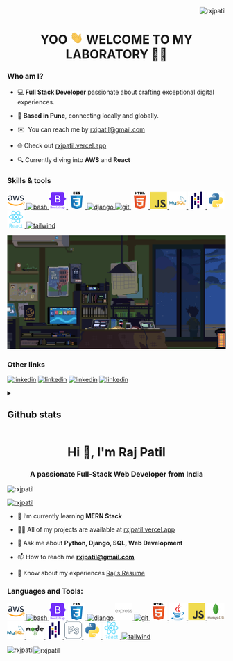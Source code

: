 <p align="right"> <img src="https://komarev.com/ghpvc/?username=rxjpatil&label=PROFILE%20VIEWS&color=ee8222&style=social" alt="rxjpatil" /> </p>

<h1 align="center">YOO <img src="https://raw.githubusercontent.com/ABSphreak/ABSphreak/master/gifs/Hi.gif" width="30"> WELCOME TO MY LABORATORY 🧪✨</h1>


### Who am I?

- 💻 **Full Stack Developer** passionate about crafting exceptional digital experiences.

- 📍 **Based in Pune**, connecting locally and globally.

- ✉️  You can reach me by [rxjpatil@gmail.com](mailto:rxjpatil@gmail.com)

- 🌐  Check out [rxjpatil.vercel.app](https://rxjpatil.vercel.app)

- 🔍 Currently diving into **AWS** and **React**

### Skills & tools

<p align="left"> <a href="https://aws.amazon.com" target="_blank" rel="noreferrer"> <img src="https://raw.githubusercontent.com/devicons/devicon/master/icons/amazonwebservices/amazonwebservices-original-wordmark.svg" alt="aws" width="40" height="40"/> </a> <a href="https://www.gnu.org/software/bash/" target="_blank" rel="noreferrer"> <img src="https://www.vectorlogo.zone/logos/gnu_bash/gnu_bash-icon.svg" alt="bash" width="40" height="40"/> </a> <a href="https://getbootstrap.com" target="_blank" rel="noreferrer"> <img src="https://raw.githubusercontent.com/devicons/devicon/master/icons/bootstrap/bootstrap-plain-wordmark.svg" alt="bootstrap" width="40" height="40"/> </a> <a href="https://www.w3schools.com/css/" target="_blank" rel="noreferrer"> <img src="https://raw.githubusercontent.com/devicons/devicon/master/icons/css3/css3-original-wordmark.svg" alt="css3" width="40" height="40"/> </a> <a href="https://www.djangoproject.com/" target="_blank" rel="noreferrer"> <img src="https://cdn.worldvectorlogo.com/logos/django.svg" alt="django" width="40" height="40"/> </a> <a href="https://git-scm.com/" target="_blank" rel="noreferrer"> <img src="https://www.vectorlogo.zone/logos/git-scm/git-scm-icon.svg" alt="git" width="40" height="40"/> </a> <a href="https://www.w3.org/html/" target="_blank" rel="noreferrer"> <img src="https://raw.githubusercontent.com/devicons/devicon/master/icons/html5/html5-original-wordmark.svg" alt="html5" width="40" height="40"/> </a> <a href="https://developer.mozilla.org/en-US/docs/Web/JavaScript" target="_blank" rel="noreferrer"> <img src="https://raw.githubusercontent.com/devicons/devicon/master/icons/javascript/javascript-original.svg" alt="javascript" width="40" height="40"/> </a> <a href="https://www.mysql.com/" target="_blank" rel="noreferrer"> <img src="https://raw.githubusercontent.com/devicons/devicon/master/icons/mysql/mysql-original-wordmark.svg" alt="mysql" width="40" height="40"/> </a> <a href="https://pandas.pydata.org/" target="_blank" rel="noreferrer"> <img src="https://raw.githubusercontent.com/devicons/devicon/2ae2a900d2f041da66e950e4d48052658d850630/icons/pandas/pandas-original.svg" alt="pandas" width="40" height="40"/> </a> <a href="https://www.python.org" target="_blank" rel="noreferrer"> <img src="https://raw.githubusercontent.com/devicons/devicon/master/icons/python/python-original.svg" alt="python" width="40" height="40"/> </a> <a href="https://reactjs.org/" target="_blank" rel="noreferrer"> <img src="https://raw.githubusercontent.com/devicons/devicon/master/icons/react/react-original-wordmark.svg" alt="react" width="40" height="40"/> </a> <a href="https://tailwindcss.com/" target="_blank" rel="noreferrer"> <img src="https://www.vectorlogo.zone/logos/tailwindcss/tailwindcss-icon.svg" alt="tailwind" width="40" height="40"/> </a> </p>

[![MasterHead](https://raw.githubusercontent.com/rxjpatil/rxjpatil/main/github7.gif)](https://www.instagram.com/wtfrxjj?utm_source=ig_web_button_share_sheet&igsh=ZDNlZDc0MzIxNw==)

### Other links

[![linkedin](https://go-skill-icons.vercel.app/api/icons?i=gmail&titles=true)](mailto:contact@ahmedz.dev)
[![linkedin](https://go-skill-icons.vercel.app/api/icons?i=linkedin&titles=true)](https://www.linkedin.com/in/zougari47/)
[![linkedin](https://go-skill-icons.vercel.app/api/icons?i=x&titles=true)](https://x.com/zougari47)
[![linkedin](https://go-skill-icons.vercel.app/api/icons?i=github&titles=true)](https://github.com/zougari47)


<details>

  <summary>
<h2>Github stats</h2>
  </summary>
  
![Github Stats](https://github-readme-stats.vercel.app/api?username=zougari47&theme=blueberry&count_private=true&hide_border=true&line_height=20)
![Top Languages](https://github-readme-stats.vercel.app/api/top-langs/?username=zougari47&layout=compact&theme=blueberry&count_private=true&hide_border=true)

</details>

<h1 align="center">Hi 👋, I'm Raj Patil</h1>
<h3 align="center">A passionate Full-Stack Web Developer from India</h3>
<!-- < img align="right" alt="Chat-wit-Raj" width="400" src="https://user-images.githubusercontent.com/74038190/221352989-518609ab-b4d1-459e-929f-a08cd2bd9b3c.gif"> -->

<p align="left"> <img src="https://komarev.com/ghpvc/?username=rxjpatil&label=Profile%20views&color=0e75b6&style=flat" alt="rxjpatil" /> </p>

<p align="left"> <a href="https://twitter.com/rxjpatil" target="blank"><img src="https://img.shields.io/twitter/follow/rxjpatil?logo=twitter&style=for-the-badge" alt="rxjpatil" /></a> </p>

- 🌱 I’m currently learning **MERN Stack**

- 👨‍💻 All of my projects are available at [rxjpatil.vercel.app](https://rxjpatil.vercel.app/)

- 💬 Ask me about **Python, Django,  SQL, Web Development**

- 📫 How to reach me **rxjpatil@gmail.com**

- 📄 Know about my experiences [Raj's Resume](https://rxjpatil.vercel.app/resume.html)


<h3 align="left">Languages and Tools:</h3>
<p align="left"> <a href="https://aws.amazon.com" target="_blank" rel="noreferrer"> <img src="https://raw.githubusercontent.com/devicons/devicon/master/icons/amazonwebservices/amazonwebservices-original-wordmark.svg" alt="aws" width="40" height="40"/> </a> <a href="https://www.gnu.org/software/bash/" target="_blank" rel="noreferrer"> <img src="https://www.vectorlogo.zone/logos/gnu_bash/gnu_bash-icon.svg" alt="bash" width="40" height="40"/> </a> <a href="https://getbootstrap.com" target="_blank" rel="noreferrer"> <img src="https://raw.githubusercontent.com/devicons/devicon/master/icons/bootstrap/bootstrap-plain-wordmark.svg" alt="bootstrap" width="40" height="40"/> </a> <a href="https://www.w3schools.com/css/" target="_blank" rel="noreferrer"> <img src="https://raw.githubusercontent.com/devicons/devicon/master/icons/css3/css3-original-wordmark.svg" alt="css3" width="40" height="40"/> </a> <a href="https://www.djangoproject.com/" target="_blank" rel="noreferrer"> <img src="https://cdn.worldvectorlogo.com/logos/django.svg" alt="django" width="40" height="40"/> </a> <a href="https://expressjs.com" target="_blank" rel="noreferrer"> <img src="https://raw.githubusercontent.com/devicons/devicon/master/icons/express/express-original-wordmark.svg" alt="express" width="40" height="40"/> </a> <a href="https://git-scm.com/" target="_blank" rel="noreferrer"> <img src="https://www.vectorlogo.zone/logos/git-scm/git-scm-icon.svg" alt="git" width="40" height="40"/> </a> <a href="https://www.w3.org/html/" target="_blank" rel="noreferrer"> <img src="https://raw.githubusercontent.com/devicons/devicon/master/icons/html5/html5-original-wordmark.svg" alt="html5" width="40" height="40"/> </a> <a href="https://www.java.com" target="_blank" rel="noreferrer"> <img src="https://raw.githubusercontent.com/devicons/devicon/master/icons/java/java-original.svg" alt="java" width="40" height="40"/> </a> <a href="https://developer.mozilla.org/en-US/docs/Web/JavaScript" target="_blank" rel="noreferrer"> <img src="https://raw.githubusercontent.com/devicons/devicon/master/icons/javascript/javascript-original.svg" alt="javascript" width="40" height="40"/> </a> <a href="https://www.mongodb.com/" target="_blank" rel="noreferrer"> <img src="https://raw.githubusercontent.com/devicons/devicon/master/icons/mongodb/mongodb-original-wordmark.svg" alt="mongodb" width="40" height="40"/> </a> <a href="https://www.mysql.com/" target="_blank" rel="noreferrer"> <img src="https://raw.githubusercontent.com/devicons/devicon/master/icons/mysql/mysql-original-wordmark.svg" alt="mysql" width="40" height="40"/> </a> <a href="https://nodejs.org" target="_blank" rel="noreferrer"> <img src="https://raw.githubusercontent.com/devicons/devicon/master/icons/nodejs/nodejs-original-wordmark.svg" alt="nodejs" width="40" height="40"/> </a> <a href="https://pandas.pydata.org/" target="_blank" rel="noreferrer"> <img src="https://raw.githubusercontent.com/devicons/devicon/2ae2a900d2f041da66e950e4d48052658d850630/icons/pandas/pandas-original.svg" alt="pandas" width="40" height="40"/> </a> <a href="https://www.photoshop.com/en" target="_blank" rel="noreferrer"> <img src="https://raw.githubusercontent.com/devicons/devicon/master/icons/photoshop/photoshop-line.svg" alt="photoshop" width="40" height="40"/> </a> <a href="https://www.python.org" target="_blank" rel="noreferrer"> <img src="https://raw.githubusercontent.com/devicons/devicon/master/icons/python/python-original.svg" alt="python" width="40" height="40"/> </a> <a href="https://reactjs.org/" target="_blank" rel="noreferrer"> <img src="https://raw.githubusercontent.com/devicons/devicon/master/icons/react/react-original-wordmark.svg" alt="react" width="40" height="40"/> </a> <a href="https://tailwindcss.com/" target="_blank" rel="noreferrer"> <img src="https://www.vectorlogo.zone/logos/tailwindcss/tailwindcss-icon.svg" alt="tailwind" width="40" height="40"/> </a> </p>

<p><img align="left" src="https://github-readme-stats.vercel.app/api/top-langs?username=rxjpatil&show_icons=true&locale=en&layout=compact" alt="rxjpatil" /></p>

<p><img align="center" src="https://github-readme-streak-stats.herokuapp.com/?user=rxjpatil&" alt="rxjpatil" /></p>

